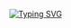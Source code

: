 [![Typing SVG](https://readme-typing-svg.demolab.com?font=Fira+Code&duration=1&pause=1000&color=158D23&repeat=false&random=false&width=300&height=38&lines=Vanessa+Elizabeth+Piccoli)](https://git.io/typing-svg)
